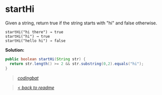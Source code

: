 # startHi


Given a string, return true if the string starts with "hi" and false otherwise.

```
startHi("hi there") → true
startHi("hi") → true
startHi("hello hi") → false
```

**Solution:**

```java
public boolean startHi(String str) {
  return str.length() >= 2 && str.substring(0,2).equals("hi");
}
```

> _[codingbat](http://codingbat.com/prob/p191022)_

> [< _back to readme_](/README.md)
